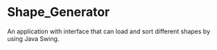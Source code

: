 # Shape_Generator
An application with interface that can load and sort different shapes by using Java Swing.
